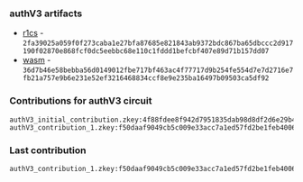 ### authV3 artifacts

- [r1cs](./contributions/authV3/authV3.r1cs) - `2fa39025a059f0f273caba1e27bfa87685e821843ab9372bdc867ba65dbccc2d917190f02870e868fcf0dc5eebbc68e110c1fddd1befcbf407e89d71b157dd07`
- [wasm](./contributions/authV3/authV3.wasm) - `36d7b46e58bebba56d0149012fbe717bf463ac4f77717d9b254fe554d7e7d2716e7fb21a757e9b6e231e52ef3216468834ccf8e9e235ba16497b09503ca5df92`

### Contributions for authV3 circuit

```
authV3_initial_contribution.zkey:4f88fdee8f942d7951835dab98d8df2d6e29b4aa8c5e19d0bec1505e342367daebbd4ceb05edd7f52712b51c922d0fbc31f23265ef93828e24934fe6708879a6
authV3_contribution_1.zkey:f50daaf9049cb5c009e33acc7a1ed57fd2be1feb40065b55b613540db4cd44543499f065aba97cac2115c48f5a9607f0959e7a284fc9bb04f4f5ec6f799c0087
```

### Last contribution
```
authV3_contribution_1.zkey:f50daaf9049cb5c009e33acc7a1ed57fd2be1feb40065b55b613540db4cd44543499f065aba97cac2115c48f5a9607f0959e7a284fc9bb04f4f5ec6f799c0087
```
